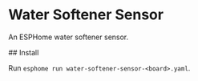 # Water Softener Sensor

An ESPHome water softener sensor.

## Install

Run `esphome run water-softener-sensor-<board>.yaml`.
